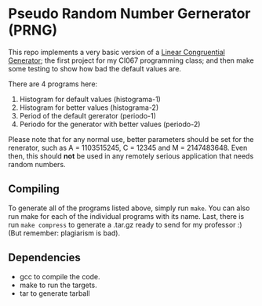 # Pseudo Random Number Gernerator (PRNG)

This repo implements a very basic version of a [Linear Congruential Generator](https://en.wikipedia.org/wiki/Linear_congruential_generator);
the first project for my CI067 programming class; and then make some testing to show how bad the default values are.

There are 4 programs here:

1. Histogram for default values (histograma-1)
2. Histogram for better values (histograma-2)
3. Period of the default gererator (periodo-1)
4. Periodo for the generator with better values (periodo-2)


Please note that for any normal use, better parameters should be set for the renerator, such as A = 1103515245, C = 12345 and M = 2147483648.
Even then, this should **not** be used in any remotely serious application that needs random numbers.

## Compiling

To generate all of the programs listed above, simply run `make`.
You can also run make for each of the individual programs with its name.
Last, there is run `make compress` to generate a .tar.gz ready to send for my professor :) (But remember: plagiarism is bad).

## Dependencies

* gcc to compile the code.
* make to run the targets.
* tar to generate tarball

